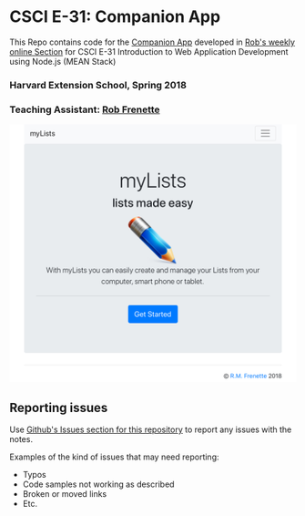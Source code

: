 # CSCI E-31: Companion App

This Repo contains code for the [Companion App](http://www.mylistsapp.com/) developed in [Rob's weekly online Section](https://github.com/RobertFrenette/E-31_Spring_2018) for CSCI E-31 Introduction to Web Application Development using Node.js (MEAN Stack)

### Harvard Extension School, Spring 2018

### Teaching Assistant: [Rob Frenette](https://www.linkedin.com/in/robertmfrenette)

![myLists](img/mylists.jpg?raw=true "myLists")

## Reporting issues
Use [Github's Issues section for this repository](https://github.com/RobertFrenette/E-31_Spring_2018_App/issues) to report any issues with the notes.

Examples of the kind of issues that may need reporting:
+ Typos
+ Code samples not working as described
+ Broken or moved links
+ Etc.
 